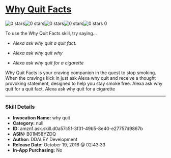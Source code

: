 # [Why Quit Facts](http://alexa.amazon.com/#skills/amzn1.ask.skill.d0a57c5f-3f31-49b5-8e40-e27757d9867b)
![0 stars](../../images/ic_star_border_black_18dp_1x.png)![0 stars](../../images/ic_star_border_black_18dp_1x.png)![0 stars](../../images/ic_star_border_black_18dp_1x.png)![0 stars](../../images/ic_star_border_black_18dp_1x.png)![0 stars](../../images/ic_star_border_black_18dp_1x.png) 0

To use the Why Quit Facts skill, try saying...

* *Alexa ask why quit a quit fact.*

* *Alexa ask why quit why*

* *Alexa ask why quit for a cigarette*

Why Quit Facts is your craving companion in the quest to stop smoking.
When the cravings kick in just ask Alexa why quit and receive a thought provoking statement, designed to help you stay smoke free.
Alexa ask why quit for a quit fact.
Alexa ask why quit for a cigarette

***

### Skill Details

* **Invocation Name:** why quit
* **Category:** null
* **ID:** amzn1.ask.skill.d0a57c5f-3f31-49b5-8e40-e27757d9867b
* **ASIN:** B01M58YZDQ
* **Author:** DDALEY Development
* **Release Date:** October 19, 2016 @ 02:43:33
* **In-App Purchasing:** No
